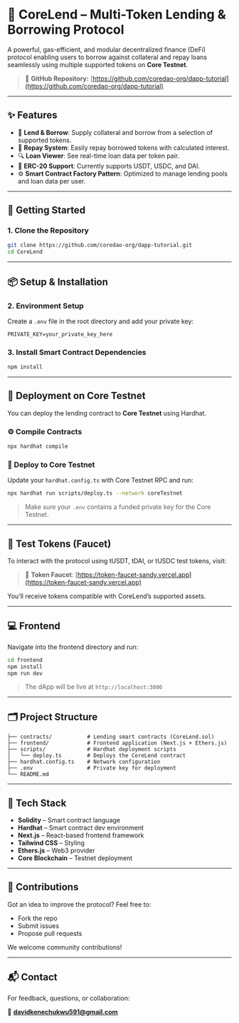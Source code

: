 # 💸 CoreLend – Multi-Token Lending & Borrowing Protocol

A powerful, gas-efficient, and modular decentralized finance (DeFi) protocol enabling users to borrow against collateral and repay loans seamlessly using multiple supported tokens on **Core Testnet**.

> 🧠 **GitHub Repository:** [https://github.com/coredao-org/dapp-tutorial](https://github.com/coredao-org/dapp-tutorial)

---

## ✨ Features

* 🏦 **Lend & Borrow**: Supply collateral and borrow from a selection of supported tokens.
* 🔄 **Repay System**: Easily repay borrowed tokens with calculated interest.
* 🔍 **Loan Viewer**: See real-time loan data per token pair.
* 🧠 **ERC-20 Support**: Currently supports USDT, USDC, and DAI.
* ⚙️ **Smart Contract Factory Pattern**: Optimized to manage lending pools and loan data per user.

---

## 🔧 Getting Started

### 1. Clone the Repository

```bash
git clone https://github.com/coredao-org/dapp-tutorial.git
cd CoreLend
```

---

## 📦 Setup & Installation

### 2. Environment Setup

Create a `.env` file in the root directory and add your private key:

```env
PRIVATE_KEY=your_private_key_here
```

### 3. Install Smart Contract Dependencies

```bash
npm install
```

---

## 🚀 Deployment on Core Testnet

You can deploy the lending contract to **Core Testnet** using Hardhat.

### ⚙️ Compile Contracts

```bash
npx hardhat compile
```

### 🚀 Deploy to Core Testnet

Update your `hardhat.config.ts` with Core Testnet RPC and run:

```bash
npx hardhat run scripts/deploy.ts --network coreTestnet
```

> Make sure your `.env` contains a funded private key for the Core Testnet.

---

## 🧪 Test Tokens (Faucet)

To interact with the protocol using tUSDT, tDAI, or tUSDC test tokens, visit:

> 🧴 **Token Faucet**: [https://token-faucet-sandy.vercel.app](https://token-faucet-sandy.vercel.app)

You’ll receive tokens compatible with CoreLend’s supported assets.

---

## 💻 Frontend

Navigate into the frontend directory and run:

```bash
cd frontend
npm install
npm run dev
```

> The dApp will be live at `http://localhost:3000`

---

## 🗂️ Project Structure

```
├── contracts/           # Lending smart contracts (CoreLend.sol)
├── frontend/            # Frontend application (Next.js + Ethers.js)
├── scripts/             # Hardhat deployment scripts
│   └── deploy.ts        # Deploys the CoreLend contract
├── hardhat.config.ts    # Network configuration
├── .env                 # Private key for deployment
└── README.md
```

---

## 🧠 Tech Stack

* **Solidity** – Smart contract language
* **Hardhat** – Smart contract dev environment
* **Next.js** – React-based frontend framework
* **Tailwind CSS** – Styling
* **Ethers.js** – Web3 provider
* **Core Blockchain** – Testnet deployment

---

## 🤝 Contributions

Got an idea to improve the protocol? Feel free to:

* Fork the repo
* Submit issues
* Propose pull requests

We welcome community contributions!

---

## 📬 Contact

For feedback, questions, or collaboration:

📧 **[davidkenechukwu591@gmail.com](mailto:davidkenechukwu591@gmail.com)**